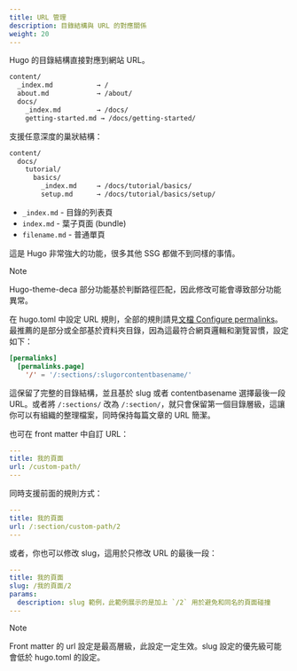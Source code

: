 ```yaml
---
title: URL 管理
description: 目錄結構與 URL 的對應關係
weight: 20
---
```



Hugo 的目錄結構直接對應到網站 URL。


```txt
content/
  _index.md           → /
  about.md            → /about/
  docs/
    _index.md         → /docs/
    getting-started.md → /docs/getting-started/
```


支援任意深度的巢狀結構：

```txt
content/
  docs/
    tutorial/
      basics/
        _index.md     → /docs/tutorial/basics/
        setup.md      → /docs/tutorial/basics/setup/
```


- `_index.md` - 目錄的列表頁
- `index.md` - 葉子頁面 (bundle)
- `filename.md` - 普通單頁


這是 Hugo 非常強大的功能，很多其他 SSG 都做不到同樣的事情。

> [!NOTE]
> Hugo-theme-deca 部分功能基於判斷路徑匹配，因此修改可能會導致部分功能異常。


在 hugo.toml 中設定 URL 規則，全部的規則請見[文檔 Configure permalinks](https://gohugo.io/configuration/permalinks/)。最推薦的是部分或全部基於資料夾目錄，因為這最符合網頁邏輯和瀏覽習慣，設定如下：

```toml
[permalinks]
  [permalinks.page]
    '/' = '/:sections/:slugorcontentbasename/'
```

這保留了完整的目錄結構，並且基於 slug 或者 contentbasename 選擇最後一段 URL。或者將 `/:sections/` 改為 `/:section/`，就只會保留第一個目錄層級，這讓你可以有組織的整理檔案，同時保持每篇文章的 URL 簡潔。


也可在 front matter 中自訂 URL：

```yaml
---
title: 我的頁面
url: /custom-path/
---
```

同時支援前面的規則方式：

```yaml
---
title: 我的頁面
url: /:section/custom-path/2
---
```

或者，你也可以修改 slug，這用於只修改 URL 的最後一段：

```yaml
---
title: 我的頁面
slug: /我的頁面/2
params:
  description: slug 範例，此範例展示的是加上 `/2` 用於避免和同名的頁面碰撞
---
```

> [!NOTE]
> Front matter 的 url 設定是最高層級，此設定一定生效。slug 設定的優先級可能會低於 hugo.toml 的設定。
